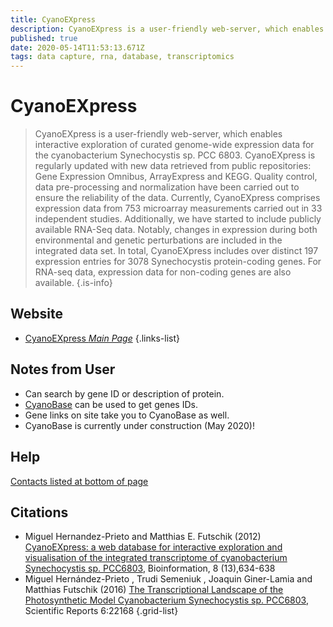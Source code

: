 ```yaml
---
title: CyanoEXpress
description: CyanoEXpress is a user-friendly web-server, which enables interactive exploration of curated genome-wide expression data for the cyanobacterium Synechocystis sp. PCC 6803.
published: true
date: 2020-05-14T11:53:13.671Z
tags: data capture, rna, database, transcriptomics
---
```


# CyanoEXpress

> CyanoEXpress is a user-friendly web-server, which enables interactive exploration of curated genome-wide expression data for the cyanobacterium Synechocystis sp. PCC 6803. CyanoEXpress is regularly updated with new data retrieved from public repositories: Gene Expression Omnibus, ArrayExpress and KEGG. Quality control, data pre-processing and normalization have been carried out to ensure the reliability of the data. 
&NewLine;
Currently, CyanoEXpress comprises expression data from 753 microarray measurements carried out in 33 independent studies. Additionally, we have started to include publicly available RNA-Seq data. Notably, changes in expression during both environmental and genetic perturbations are included in the integrated data set. In total, CyanoEXpress includes over distinct 197 expression entries for 3078 Synechocystis protein-coding genes. For RNA-seq data, expression data for non-coding genes are also available.
{.is-info}

## Website

- [CyanoEXpress *Main Page*](http://cyanoexpress.sysbiolab.eu/)
{.links-list}

## Notes from User
- Can search by gene ID or description of protein. 
- [CyanoBase](http://genome.microbedb.jp/cyanobase) can be used to get genes IDs.
- Gene links on site take you to CyanoBase as well.
- CyanoBase is currently under construction (May 2020)! 

## Help
[Contacts listed at bottom of page](http://cyanoexpress.sysbiolab.eu)
## Citations

- Miguel Hernandez-Prieto and Matthias E. Futschik (2012) [CyanoEXpress: a web database for interactive exploration and visualisation of the integrated transcriptome of cyanobacterium Synechocystis sp. PCC6803](https://www.ncbi.nlm.nih.gov/pmc/articles/PMC3400984/), Bioinformation, 8 (13),634-638
- Miguel Hernández-Prieto , Trudi Semeniuk , Joaquin Giner-Lamia and Matthias Futschik (2016) [The Transcriptional Landscape of the Photosynthetic Model Cyanobacterium Synechocystis sp. PCC6803](https://www.nature.com/articles/srep22168), Scientific Reports 6:22168
{.grid-list}